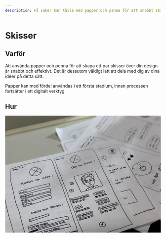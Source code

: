 ```yaml
---
description: Få saker kan tävla med papper och penna för att snabbt skissa något.
---
```


# Skisser

## Varför

Att använda papper och penna för att skapa ett par skisser över din design är snabbt och effektivt. Det är dessutom väldigt lätt att dela med dig av dina idéer på detta sätt.

Papper kan med fördel användas i ett första stadium, innan processen fortsätter i ett digitalt verktyg.

## Hur

![Mobil pappers-prototyp ](../.gitbook/assets/amelie-mourichon-zvduq0-opsy-unsplash.jpg)

